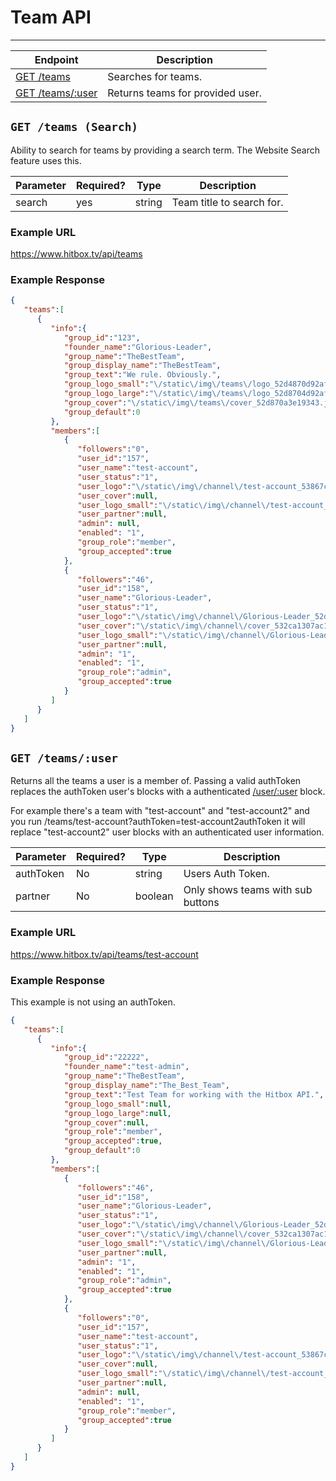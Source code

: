 # Team API
***

| Endpoint | Description |
| ---- | --------------- |
| [GET /teams](/team/teams.md#get-teams-search) | Searches for teams. |
| [GET /teams/:user](/team/teams.md#get-teamsuser) | Returns teams for provided user. |

## `GET /teams (Search)`

Ability to search for teams by providing a search term. The Website Search feature uses this.

| Parameter | Required? | Type | Description |
| ---- | ----- | ---- | ----- |
| search | yes | string | Team title to search for. | 

### Example URL

https://www.hitbox.tv/api/teams

### Example Response 

```json
{
   "teams":[
      {
         "info":{
            "group_id":"123",
            "founder_name":"Glorious-Leader",
            "group_name":"TheBestTeam",
            "group_display_name":"TheBestTeam",
            "group_text":"We rule. Obviously.",
            "group_logo_small":"\/static\/img\/teams\/logo_52d4870d92afaa_small.jpg",
            "group_logo_large":"\/static\/img\/teams\/logo_52d8704d92afaa_large.jpg",
            "group_cover":"\/static\/img\/teams\/cover_52d870a3e19343.jpg",
            "group_default":0
         },
         "members":[
            {
               "followers":"0",
               "user_id":"157",
               "user_name":"test-account",
               "user_status":"1",
               "user_logo":"\/static\/img\/channel\/test-account_53867c57ba993_large.jpg",               
               "user_cover":null,
               "user_logo_small":"\/static\/img\/channel\/test-account_53867c57ba993_small.jpg",
               "user_partner":null,
               "admin": null,
               "enabled": "1",
               "group_role":"member",
               "group_accepted":true
            },
            {
               "followers":"46",
               "user_id":"158",
               "user_name":"Glorious-Leader",
               "user_status":"1",
               "user_logo":"\/static\/img\/channel\/Glorious-Leader_52d334823811d_large.png",
               "user_cover":"\/static\/img\/channel\/cover_532ca1307ac13.jpg",
               "user_logo_small":"\/static\/img\/channel\/Glorious-Leader_52d334823811d_small.png",
               "user_partner":null,
               "admin": "1",
               "enabled": "1",
               "group_role":"admin",
               "group_accepted":true
            }
         ]
      }
   ]
}
```
## `GET /teams/:user`

Returns all the teams a user is a member of. Passing a valid authToken replaces the authToken user's blocks with a authenticated [/user/:user](index.md#get-useruser) block.

For example there's a team with "test-account" and "test-account2" and you run /teams/test-account?authToken=test-account2authToken it will replace "test-account2" user blocks with an authenticated user information.

| Parameter | Required? | Type | Description |
| ---- | ----- | ---- | ----- |
| authToken | No | string | Users Auth Token. | 
| partner | No | boolean | Only shows teams with sub buttons |

### Example URL

https://www.hitbox.tv/api/teams/test-account

### Example Response 

This example is not using an authToken.
```json
{
   "teams":[
      {
         "info":{
            "group_id":"22222",
            "founder_name":"test-admin",
            "group_name":"TheBestTeam",
            "group_display_name":"The_Best_Team",
            "group_text":"Test Team for working with the Hitbox API.",
            "group_logo_small":null,
            "group_logo_large":null,
            "group_cover":null,
            "group_role":"member",
            "group_accepted":true,
            "group_default":0
         },
         "members":[
            {
               "followers":"46",
               "user_id":"158",
               "user_name":"Glorious-Leader",
               "user_status":"1",
               "user_logo":"\/static\/img\/channel\/Glorious-Leader_52d334823811d_large.png",
               "user_cover":"\/static\/img\/channel\/cover_532ca1307ac13.jpg",
               "user_logo_small":"\/static\/img\/channel\/Glorious-Leader_52d334823811d_small.png",
               "user_partner":null,
               "admin": "1",
               "enabled": "1",
               "group_role":"admin",
               "group_accepted":true
            },
            {
               "followers":"0",
               "user_id":"157",
               "user_name":"test-account",
               "user_status":"1",
               "user_logo":"\/static\/img\/channel\/test-account_53867c57ba993_large.jpg",               
               "user_cover":null,
               "user_logo_small":"\/static\/img\/channel\/test-account_53867c57ba993_small.jpg",
               "user_partner":null,
               "admin": null,
               "enabled": "1",
               "group_role":"member",
               "group_accepted":true
            }
         ]
      }
   ]
}
```
